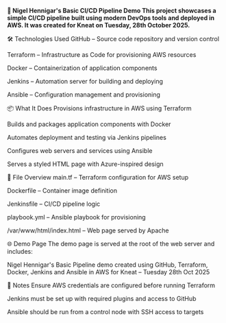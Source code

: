 **🚀 Nigel Hennigar's Basic CI/CD Pipeline Demo
This project showcases a simple CI/CD pipeline built using modern DevOps tools and deployed in AWS. It was created for Kneat on Tuesday, 28th October 2025.**

🛠️ Technologies Used
GitHub – Source code repository and version control

Terraform – Infrastructure as Code for provisioning AWS resources

Docker – Containerization of application components

Jenkins – Automation server for building and deploying

Ansible – Configuration management and provisioning

📦 What It Does
Provisions infrastructure in AWS using Terraform

Builds and packages application components with Docker

Automates deployment and testing via Jenkins pipelines

Configures web servers and services using Ansible

Serves a styled HTML page with Azure-inspired design

📁 File Overview
main.tf – Terraform configuration for AWS setup

Dockerfile – Container image definition

Jenkinsfile – CI/CD pipeline logic

playbook.yml – Ansible playbook for provisioning

/var/www/html/index.html – Web page served by Apache

🌐 Demo Page
The demo page is served at the root of the web server and includes:

Nigel Hennigar's Basic Pipeline demo created using GitHub, Terraform, Docker, Jenkins and Ansible in AWS for Kneat – Tuesday 28th Oct 2025

📌 Notes
Ensure AWS credentials are configured before running Terraform

Jenkins must be set up with required plugins and access to GitHub

Ansible should be run from a control node with SSH access to targets

